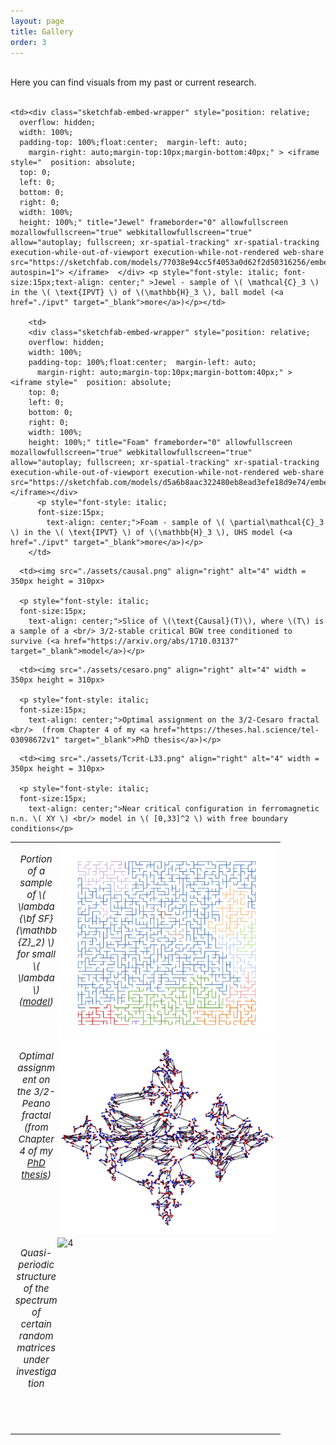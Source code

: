 ```yaml
---
layout: page
title: Gallery
order: 3
---
```

<br/>
Here you can find visuals from my past or current research.
<br/>
<br/>

<table>
  <tr>

    <td><div class="sketchfab-embed-wrapper" style="position: relative;
      overflow: hidden;
      width: 100%;
      padding-top: 100%;float:center;  margin-left: auto;
        margin-right: auto;margin-top:10px;margin-bottom:40px;" > <iframe style="  position: absolute;
      top: 0;
      left: 0;
      bottom: 0;
      right: 0;
      width: 100%;
      height: 100%;" title="Jewel" frameborder="0" allowfullscreen mozallowfullscreen="true" webkitallowfullscreen="true" allow="autoplay; fullscreen; xr-spatial-tracking" xr-spatial-tracking execution-while-out-of-viewport execution-while-not-rendered web-share src="https://sketchfab.com/models/77038e94cc5f4053a0d62f2d50316256/embed?autospin=1"> </iframe>  </div> <p style="font-style: italic; font-size:15px;text-align: center;" >Jewel - sample of \( \mathcal{C}_3 \) in the \( \text{IPVT} \) of \(\mathbb{H}_3 \), ball model (<a href="./ipvt" target="_blank">more</a>)</p></td>

        <td>
        <div class="sketchfab-embed-wrapper" style="position: relative;
        overflow: hidden;
        width: 100%;
        padding-top: 100%;float:center;  margin-left: auto;
          margin-right: auto;margin-top:10px;margin-bottom:40px;" > <iframe style="  position: absolute;
        top: 0;
        left: 0;
        bottom: 0;
        right: 0;
        width: 100%;
        height: 100%;" title="Foam" frameborder="0" allowfullscreen mozallowfullscreen="true" webkitallowfullscreen="true" allow="autoplay; fullscreen; xr-spatial-tracking" xr-spatial-tracking execution-while-out-of-viewport execution-while-not-rendered web-share src="https://sketchfab.com/models/d5a6b8aac322480eb8ead3efe18d9e74/embed"> </iframe></div>
          <p style="font-style: italic;
          font-size:15px;
            text-align: center;">Foam - sample of \( \partial\mathcal{C}_3 \) in the \( \text{IPVT} \) of \(\mathbb{H}_3 \), UHS model (<a href="./ipvt" target="_blank">more</a>)</p>
        </td>
   </tr>
   <tr>


      <td><img src="./assets/causal.png" align="right" alt="4" width = 350px height = 310px>

      <p style="font-style: italic;
      font-size:15px;
        text-align: center;">Slice of \(\text{Causal}(T)\), where \(T\) is a sample of a <br/> 3/2-stable critical BGW tree conditioned to survive (<a href="https://arxiv.org/abs/1710.03137" target="_blank">model</a>)</p>
  </td>
  <td><img src="./assets/msf.png" align="right" alt="4" width = 350px height = 310px>

  <p style="font-style: italic;
  font-size:15px;
    text-align: center;">Portion of a sample of \( \lambda {\bf SF}(\mathbb{Z}_2) \) <br/> for small \( \lambda \) (<a href="https://arxiv.org/abs/2403.11740" target="_blank">model</a>)</p>
</td>
  </tr>
   <tr>


      <td><img src="./assets/cesaro.png" align="right" alt="4" width = 350px height = 310px>

      <p style="font-style: italic;
      font-size:15px;
        text-align: center;">Optimal assignment on the 3/2-Cesaro fractal <br/>  (from Chapter 4 of my <a href="https://theses.hal.science/tel-03098672v1" target="_blank">PhD thesis</a>)</p>
  </td>
  <td><img src="./assets/peano.png" align="right" alt="4" width = 350px height = 310px>

  <p style="font-style: italic;
  font-size:15px;
    text-align: center;">Optimal assignment on the 3/2-Peano fractal <br/> (from Chapter 4 of my <a href="https://theses.hal.science/tel-03098672v1" target="_blank">PhD thesis</a>)</p>
</td>
  </tr>
   <tr>


      <td><img src="./assets/Tcrit-L33.png" align="right" alt="4" width = 350px height = 310px>

      <p style="font-style: italic;
      font-size:15px;
        text-align: center;">Near critical configuration in ferromagnetic n.n. \( XY \) <br/> model in \( [0,33]^2 \) with free boundary conditions</p>
  </td>
  <td><img src="./assets/quasi_N6.gif" align="right" alt="4" width = 350px height = 310px>

  <p style="font-style: italic;
  font-size:15px;
    text-align: center;">Quasi-periodic structure of the spectrum of  <br/> certain random matrices under investigation</p>
</td>
  </tr>

</table>


<!--
My contributions so far have focused on ideal Poisson-Voronoi tessellations, local limits of massive spanning forests, Gibbs measures and specifications, renormalisation group for spin systems, random assignment problems and extensions.

For non-technical introductions to these topics see:
- [ideal Poisson-Voronoi tessellations]({{ site.baseurl }}ipvt)
- [local limits of massive spanning forests]({{ site.baseurl }}scientific-interests) (<i class="fa fa-wrench" aria-hidden="true"></i>...)
- [Gibbs measures and specifications, renormalisation group]({{ site.baseurl }}scientific-interests) (<i class="fa fa-wrench" aria-hidden="true"></i>...)
- [random assignment problems and extensions]({{ site.baseurl }}scientific-interests) (<i class="fa fa-wrench" aria-hidden="true"></i>...)

For my publication list, see [here]({{ site.baseurl }}publications).<br/>
For a list of delivered or upcoming talks, see [here]({{ site.baseurl }}talks).

# Gallery
-->
